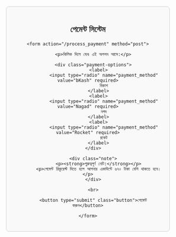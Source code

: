 <!DOCTYPE html>
<html lang="bn">
<head>
    <meta charset="UTF-8">
    <meta name="viewport" content="width=device-width, initial-scale=1.0">
    <title>পেমেন্ট সিস্টেম</title>
    <style>
        body {
            font-family: Arial, sans-serif;
            margin: 20px;
            text-align: center;
        }
        .container {
            max-width: 400px;
            margin: 0 auto;
            padding: 20px;
            border: 1px solid #ccc;
            border-radius: 8px;
            background-color: #f9f9f9;
        }
        h2 {
            color: #333;
            margin-bottom: 20px;
        }
        .payment-options {
            text-align: left;
            margin-bottom: 20px;
        }
        .payment-options label {
            display: block;
            margin-bottom: 10px;
            cursor: pointer;
            padding: 8px;
            border: 1px solid #ddd;
            border-radius: 4px;
            background-color: #fff;
        }
        .payment-options input[type="radio"] {
            margin-right: 10px;
        }
        .note {
            background-color: #fff3cd;
            color: #856404;
            padding: 15px;
            border: 1px solid #ffeeba;
            border-radius: 5px;
            margin-top: 20px;
            text-align: justify;
        }
        .button {
            background-color: #007bff;
            color: white;
            padding: 10px 20px;
            border: none;
            border-radius: 5px;
            cursor: pointer;
            font-size: 16px;
        }
        .button:hover {
            background-color: #0056b3;
        }
    </style>
</head>
<body>

<div class="container">
    <h2>পেমেন্ট সিস্টেম</h2>
    
    <form action="/process_payment" method="post">
        
        <p>কিলিক দিলে যেন৷ এই অপশন আসে:</p>
        
        <div class="payment-options">
            <label>
                <input type="radio" name="payment_method" value="bKash" required>
                বিকাশ
            </label>
            <label>
                <input type="radio" name="payment_method" value="Nagad" required>
                নগদ
            </label>
            <label>
                <input type="radio" name="payment_method" value="Rocket" required>
                রকেট
            </label>
        </div>
        
        <div class="note">
            <p><strong>গুরুত্বপূর্ণ নোট:</strong></p>
            <p>পেমেন্ট রিকুয়েস্ট দিতে হলে আপনার একাউন্টে ৬৭০ টাকা বেশি থাকতে হবে।</p>
        </div>
        
        <br>
        
        <button type="submit" class="button">পেমেন্ট করুন</button>
        
    </form>
</div>

</body>
</html>
